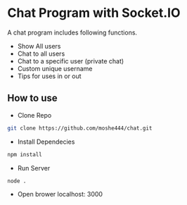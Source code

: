 # Chat Program with Socket.IO
A chat program includes following functions.
* Show All users
* Chat to all users
* Chat to a specific user (private chat)
* Custom unique username
* Tips for uses in or out

## How to use
* Clone Repo
```Bash
git clone https://github.com/moshe444/chat.git
```
* Install Dependecies
```Bash
npm install
```
* Run Server
```Bash
node .
```
* Open brower localhost: 3000
